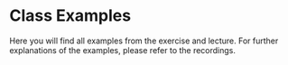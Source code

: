 # Class Examples

Here you will find all examples from the exercise and lecture. For further explanations of the examples, please refer to the recordings.